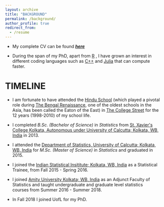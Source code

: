 ```yaml
---
layout: archive
title: "BACKGROUND"
permalink: /background/
author_profile: true
redirect_from:
  - /resume
---
```


* My complete CV can be found [_**here**_](https://drive.google.com/file/d/1eWLCgtU2pHvu1LNyNT1BxCW_uALR5UxT/view?usp=sharing)

* During the span of my PhD, apart from <span style ="color:blue">[R](https://cran.r-project.org/)</span> , I have grown an interest in different coding languages such as <span style ="color:blue">[C++](https://en.wikipedia.org/wiki/C%2B%2B)</span> and <span style ="color:blue">[Julia](https://julialang.org/)</span> that can compute faster.


# TIMELINE

* I am fortunate to have attended the <span style ="color:blue">[Hindu School](https://en.wikipedia.org/wiki/Hindu_School,_Kolkata)</span> (which played a pivotal role during <span style ="color:blue">[The Bengal Renaissance](https://en.wikipedia.org/wiki/Bengali_Renaissance)</span>, one of the oldest schools in the Asia, has been called the Eaton of the East) in <span style ="color:blue">[The College Street](https://en.wikipedia.org/wiki/College_Street_(Kolkata))</span>  for the 12 years (1998-2010) of my school life. 

* I completed _B.Sc. (Bachelor of Science)_ in _Statistics_ from <span style ="color:blue">[St. Xavier's College Kolkata, Autonomous under University of Calcutta; Kolkata, WB, India](http://www.sxccal.edu/)</span> in 2013. 

* I attended the <span style ="color:blue">[Department of Statistics, University of Calcutta; Kolkata, WB, India](https://www.caluniv.ac.in/academic/Statistics.html)</span> for _M.Sc. (Master of Science)_ in _Statistics_ and graduated in 2015. 

* I joined the <span style ="color:blue">[Indian Statistical Insititute; Kolkata, WB, India](https://www.isical.ac.in/)</span> as a Statistical Trainee, from Fall 2015 - Spring 2016. 

* I joined <span style ="color:blue">[Amity University Kolkata; WB, India](https://www.amity.edu/kolkata/)</span> as an Adjunct Faculty of Statistics and taught undergraduate and graduate level statistics courses from Summer 2016 - Summer 2018. 

* In Fall 2018 I joined UofL for my PhD. 
